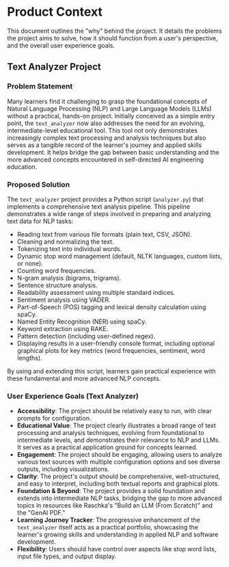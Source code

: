 # Product Context

This document outlines the "why" behind the project. It details the problems the project aims to solve, how it should function from a user's perspective, and the overall user experience goals.

## Text Analyzer Project

### Problem Statement

Many learners find it challenging to grasp the foundational concepts of Natural Language Processing (NLP) and Large Language Models (LLMs) without a practical, hands-on project. Initially conceived as a simple entry point, the `text_analyzer` now also addresses the need for an evolving, intermediate-level educational tool. This tool not only demonstrates increasingly complex text processing and analysis techniques but also serves as a tangible record of the learner's journey and applied skills development. It helps bridge the gap between basic understanding and the more advanced concepts encountered in self-directed AI engineering education.

### Proposed Solution

The `text_analyzer` project provides a Python script (`analyzer.py`) that implements a comprehensive text analysis pipeline. This pipeline demonstrates a wide range of steps involved in preparing and analyzing text data for NLP tasks:
*   Reading text from various file formats (plain text, CSV, JSON).
*   Cleaning and normalizing the text.
*   Tokenizing text into individual words.
*   Dynamic stop word management (default, NLTK languages, custom lists, or none).
*   Counting word frequencies.
*   N-gram analysis (bigrams, trigrams).
*   Sentence structure analysis.
*   Readability assessment using multiple standard indices.
*   Sentiment analysis using VADER.
*   Part-of-Speech (POS) tagging and lexical density calculation using spaCy.
*   Named Entity Recognition (NER) using spaCy.
*   Keyword extraction using RAKE.
*   Pattern detection (including user-defined regex).
*   Displaying results in a user-friendly console format, including optional graphical plots for key metrics (word frequencies, sentiment, word lengths).

By using and extending this script, learners gain practical experience with these fundamental and more advanced NLP concepts.

### User Experience Goals (Text Analyzer)

* **Accessibility**: The project should be relatively easy to run, with clear prompts for configuration.
* **Educational Value**: The project clearly illustrates a broad range of text processing and analysis techniques, evolving from foundational to intermediate levels, and demonstrates their relevance to NLP and LLMs. It serves as a practical application ground for concepts learned.
* **Engagement**: The project should be engaging, allowing users to analyze various text sources with multiple configuration options and see diverse outputs, including visualizations.
* **Clarity**: The project's output should be comprehensive, well-structured, and easy to interpret, including both textual reports and graphical plots.
* **Foundation & Beyond**: The project provides a solid foundation and extends into intermediate NLP tasks, bridging the gap to more advanced topics in resources like Raschka's "Build an LLM (From Scratch)" and the "GenAI PDF."
* **Learning Journey Tracker**: The progressive enhancement of the `text_analyzer` itself acts as a practical portfolio, showcasing the learner's growing skills and understanding in applied NLP and software development.
* **Flexibility**: Users should have control over aspects like stop word lists, input file types, and output display.
